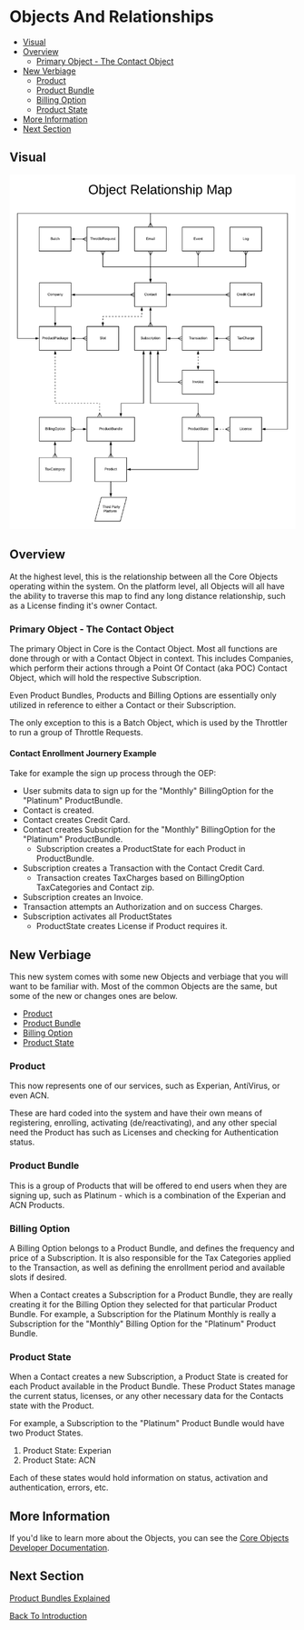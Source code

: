 # Objects And Relationships

 - [Visual](#markdown-header-visual)
 - [Overview](#markdown-header-overview)
    - [Primary Object - The Contact Object](#markdown-header-primary-object-the-contact-object)
 - [New Verbiage](#markdown-header-new-verbiage)
    - [Product](#markdown-header-product)
    - [Product Bundle](#markdown-header-product-bundle)
    - [Billing Option](#markdown-header-billing-option)
    - [Product State](#markdown-header-product-state)
 - [More Information](#markdown-header-more-information)
 - [Next Section](#markdown-header-next-section)

## Visual

![Object Relationship Map](../assets/ObjectRelationshipMap.png "Object Relationship Map")

## Overview
At the highest level, this is the relationship between all the Core Objects operating 
within the system. On the platform level, all Objects will all have the ability to traverse 
this map to find any long distance relationship, such as a License finding it's owner Contact.

### Primary Object - The Contact Object
The primary Object in Core is the Contact Object. Most all functions are done through or with
a Contact Object in context. This includes Companies, which perform their actions through a 
Point Of Contact (aka POC) Contact Object, which will hold the respective Subscription. 

Even Product Bundles, Products and Billing Options are essentially only utilized in reference
to either a Contact or their Subscription.

The only exception to this is a Batch Object, which is used by the Throttler to run a group of
Throttle Requests.

#### Contact Enrollment Journery Example

Take for example the sign up process through the OEP:

 - User submits data to sign up for the "Monthly" BillingOption for the "Platinum" ProductBundle.
 - Contact is created.
 - Contact creates Credit Card.
 - Contact creates Subscription for the "Monthly" BillingOption for the "Platinum" ProductBundle.
    - Subscription creates a ProductState for each Product in ProductBundle.
 - Subscription creates a Transaction with the Contact Credit Card.
    - Transaction creates TaxCharges based on BillingOption TaxCategories and Contact zip.
 - Subscription creates an Invoice.
 - Transaction attempts an Authorization and on success Charges.
 - Subscription activates all ProductStates
    - ProductState creates License if Product requires it.  

## New Verbiage
This new system comes with some new Objects and verbiage that you will want to be familiar with.
Most of the common Objects are the same, but some of the new or changes ones are below.

 - [Product](#markdown-header-product)
 - [Product Bundle](#markdown-header-product-bundle)
 - [Billing Option](#markdown-header-billing-option)
 - [Product State](#markdown-header-product-state)


### Product
This now represents one of our services, such as Experian, AntiVirus, or even ACN. 

These are hard coded into the system and have their own means of registering, enrolling, 
activating (de/reactivating), and any other special need the Product has such as Licenses 
and checking for Authentication status.

### Product Bundle
This is a group of Products that will be offered to end users when they are signing up, such as
Platinum - which is a combination of the Experian and ACN Products.

### Billing Option
A Billing Option belongs to a Product Bundle, and defines the frequency and price of a Subscription.
It is also responsible for the Tax Categories applied to the Transaction, as well as defining the 
enrollment period and available slots if desired.

When a Contact creates a Subscription for a Product Bundle, they are really creating it for the 
Billing Option they selected for that particular Product Bundle. For example, a Subscription for
the Platinum Monthly is really a Subscription for the "Monthly" Billing Option for the "Platinum"
Product Bundle.

### Product State
When a Contact creates a new Subscription, a Product State is created for each Product available 
in the Product Bundle. These Product States manage the current status, licenses, or any other necessary 
data for the Contacts state with the Product.

For example, a Subscription to the "Platinum" Product Bundle would have two Product States.
 1. Product State: Experian
 2. Product State: ACN

Each of these states would hold information on status, activation and authentication, errors, etc.


## More Information
If you'd like to learn more about the Objects, you can see the [Core Objects Developer Documentation](../Objects).

## Next Section

[Product Bundles Explained](ProductBundlesExplained)

[Back To Introduction](../Introduction)